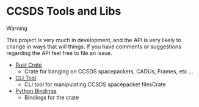 # CCSDS Tools and Libs

> [!WARNING]
> This project is very much in development, and the API is very likely to change in ways that will 
> things. If you have comments or suggestions regarding the API feel free to file an issue.

* [Rust Crate](ccsds-lib/)
    - Crate for banging on CCSDS spacepackets, CADUs, Frames, etc ...
* [CLI Tool](ccsds-cmd/)
    - CLI tool for manipulating CCSDS spacepacket filesCrate
* [Python Bindings](ccsds-py/)
    - Bindings for the crate


